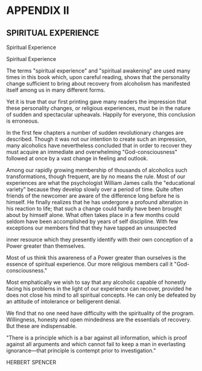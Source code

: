 # APPENDIX II

## SPIRITUAL EXPERIENCE

Spiritual Experience

Spiritual Experience

The terms "spiritual experience" and "spiritual awakening" are used many times in this book which, upon careful reading, shows that the personality change sufficient to bring about recovery from alcoholism has manifested itself among us in many different forms.

Yet it is true that our first printing gave many readers the impression that these personality changes, or religious experiences, must be in the nature of sudden and spectacular upheavals.  Happily for everyone, this conclusion is erroneous.

In the first few chapters a number of sudden revolutionary changes are described.  Though it was not our intention to create such an impression, many alcoholics have nevertheless concluded that in order to recover they must acquire an immediate and overwhelming "God-consciousness" followed at once by a vast change in feeling and outlook.

Among our rapidly growing membership of thousands of alcoholics such transformations, though         frequent, are by no means the rule.  Most of our experiences are what the psychologist William James            calls the "educational variety" because they develop slowly over a period of time.  Quite often friends             of  the newcomer are aware of the difference long    before he is himself.  He finally realizes that he has undergone a profound alteration in his reaction to life; that such a change could hardly have been brought  about by himself alone.  What often takes place in a few months could seldom have been accomplished by years of self discipline.  With few exceptions our    members find that they have tapped an unsuspected

inner resource which they presently identify with their own conception of a Power greater than themselves.

Most of us think this awareness of a Power greater than ourselves is the essence of spiritual experience.  Our more religious members call it "God-consciousness."

Most emphatically we wish to say that any alcoholic capable of honestly facing his problems in the light of our experience can recover,  provided he does not close his mind to all spiritual concepts.  He can only be defeated by an attitude of intolerance or belligerent denial.

We find that no one need have difficulty with the spirituality of the program.  Willingness, honesty and open mindedness are the essentials of recovery.  But these are indispensable.

"There is a principle which is a bar against all information, which is proof against all arguments and which cannot fail to keep a man in everlasting ignorance—that principle is contempt prior to investigation."

HERBERT SPENCER